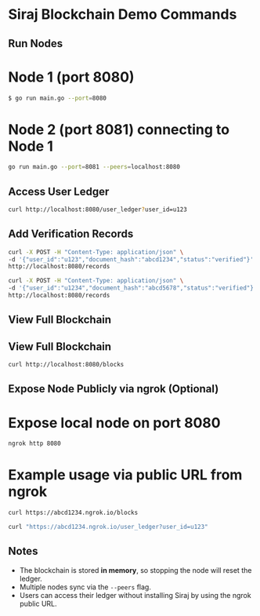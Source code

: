# Siraj Blockchain Demo Commands

##  Run Nodes

# Node 1 (port 8080)

```bash
$ go run main.go --port=8080
```

# Node 2 (port 8081) connecting to Node 1

```bash
go run main.go --port=8081 --peers=localhost:8080 
```
## Access User Ledger

```bash
curl http://localhost:8080/user_ledger?user_id=u123
```

## Add Verification Records

```bash
curl -X POST -H "Content-Type: application/json" \
-d '{"user_id":"u123","document_hash":"abcd1234","status":"verified"}' \
http://localhost:8080/records
```
```bash
curl -X POST -H "Content-Type: application/json" \
-d '{"user_id":"u1234","document_hash":"abcd5678","status":"verified"}' \
http://localhost:8080/records
```

##  View Full Blockchain

## View Full Blockchain

```bash
curl http://localhost:8080/blocks
```

## Expose Node Publicly via ngrok (Optional)

# Expose local node on port 8080

```bash
ngrok http 8080
```

# Example usage via public URL from ngrok

```bash
curl https://abcd1234.ngrok.io/blocks
```

```bash
curl "https://abcd1234.ngrok.io/user_ledger?user_id=u123"
```

## Notes

- The blockchain is stored **in memory**, so stopping the node will reset the ledger.
- Multiple nodes sync via the `--peers` flag.
- Users can access their ledger without installing Siraj by using the ngrok public URL.

